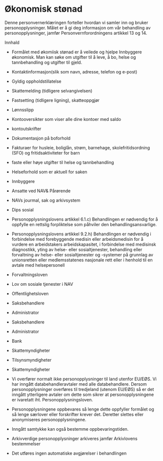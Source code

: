 # Økonomisk stønad


  

Denne personvernerklæringen forteller hvordan vi samler inn og bruker personopplysninger. Målet er å gi deg informasjon om vår behandling av personopplysninger, jamfør Personvernforordningens artikkel 13 og 14.

  

Innhald

*   Formålet med økomiisk stønad er å veilede og hjelpe Innbyggere økonomisk. Man kan søke om utgifter til å leve, å bo, helse og tannbehandling og utgifter til gjeld.  
    
*   Kontaktinformasjon(slik som navn, adresse, telefon og e-post)  
    
*   Gyldig oppholdstillatelse  
    
*   Skattemelding (tidligere selvangivelsen)  
    
*   Fastsetting (tidligere ligning), skatteoppgjør  
    
*   Lønnsslipp  
    
*   Kontooversikter som viser alle dine kontoer med saldo  
    
*   kontoutskrifter  
    
*   Dokumentasjon på boforhold  
    
*   Fakturaer for husleie, boliglån, strøm, barnehage, skolefritidsordning (SFO) og fritidsaktiviteter for barn  
    
*   faste eller høye utgifter til helse og tannbehandling  
    
*   Helseforhold som er aktuell for saken  
    
*   Innbyggere  
    
*   Ansatte ved NAV& Pårørende  
    
*   NAVs jourmal, sak og arkivsystem  
    
*   Dips sosial  
    
*   Personopplysningslovens artikkel 6.1.c) Behandlingen er nødvendig for å oppfylle en rettslig forpliktelse som påhviler den behandlingsansvarlige.  
    
*   Personopplysningslovens artikkel 9.2.h) Behandlingen er nødvendig i forbindelse med forebyggende medisin eller arbeidsmedisin for å vurdere en arbeidstakers arbeidskapasitet, i forbindelse med medisinsk diagnostikk, yting av helse- eller sosialtjenester, behandling eller forvaltning av helse- eller sosialtjenester og -systemer på grunnlag av unionsretten eller medlemsstatenes nasjonale rett eller i henhold til en avtale med helsepersonell  
    
*   Forvaltningsloven  
    
*   Lov om sosiale tjenester i NAV  
    
*   Offentlighetsloven  
    
*   Saksbehandlere  
    
*   Administrator  
    
*   Saksbehandlere  
    
*   Administrator  
    
*   Bank  
    
*   Skattemyndigheter  
    
*   Tilsynsmyndigheter  
    
*   Skattemyndigheter  
    
*   Vi overfører normalt ikke personopplysninger til land utenfor EU/EØS. Vi har inngått databehandleravtaler med alle databehandlere. Dersom personopplysninger overføres til tredjeland (utenom EU/EØS) så er det inngått ytterligere avtaler om dette som sikrer at personopplysningene er ivaretatt iht. Personopplysningsloven.  
    
*   Personopplysningene oppbevares så lenge dette oppfyller formålet og så lenge særlover eller forskrifter krever det. Deretter slettes eller anonymiseres personopplysningene.  
    
*   Inngått samtykke kan også bestemme oppbevaringstiden.  
    
*   Arkivverdige personopplysninger arkiveres jamfør Arkivlovens bestemmelser  
    
*   Det utføres ingen automatiske avgjørelser i behandlingen